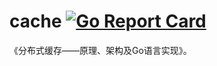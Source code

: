 # cache [![Go Report Card](https://goreportcard.com/badge/github.com/read-and-code/cache)](https://goreportcard.com/report/github.com/read-and-code/cache)
《分布式缓存——原理、架构及Go语言实现》。
